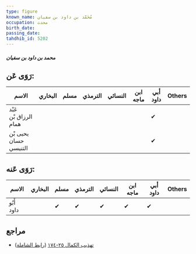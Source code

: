 ```yaml
---
type: figure
known_name: مُحَمَّد بن داود بن سفيان
occupation: محدث
birth_date:
passing_date:
tahdhib_id: 5202
---
```

##### محمد بن داود بن سفيان

## رَوَى عَن:
| الاسم                 | البخاري | مسلم | الترمذي | النسائي | ابن ماجه | أبي داود | Others |
| --------------------- | ------- | ---- | ------- | ------- | -------- | -------- | ------ |
| عَبْد الرزاق بْن همام |         |      |         |         |          | ✔        |        |
| يحيى بْن حسان التنيسي |         |      |         |         |          | ✔        |        |
## رَوَى عَنه:
| الاسم      | البخاري | مسلم | الترمذي | النسائي | ابن ماجه | أبي داود | Others |
| ---------- | ------- | ---- | ------- | ------- | -------- | -------- | ------ |
| أَبُو داود |         | ✔    | ✔       | ✔       | ✔        | ✔        |        |
## مراجع
- [تهذيب الكمال ٢٥-١٧٤](obsidian://open?vault=Tahdhib-al-Kamal&file=Figures/٥٢٠٢-محمد%20بن%20داود%20بن%20سفيان) ([رابط الشاملة](https://shamela.ws/book/3722/13267))
